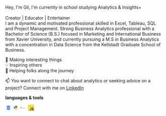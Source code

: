 Hey, I'm Gil, I'm currently in school studying Analytics & Insights+ <br>
<br>
 Creator | Educator | Entertainer
<br>
I am a dynamic and motivated professional skilled in Excel, Tableau, SQL and Project Management. Strong Business Analytics professional with a Bachelor of Science (B.S.) focused in Marketing and International Business from Xavier University, and currently pursuing a M.S in Business Analytics with a concentration in Data Science from the Kellstadt Graduate School of Business.



🎨 Making interesting things <br>
💡 Inspiring others <br>
🤝 Helping folks along the journey

📫 You want to connect to chat about analytics or seeking advice on a project? Connect with me on <a href="https://www.linkedin.com/in/gilbertking/">LinkedIn</a>

<strong>languages & tools</strong> <br>

<img height="20" src="https://raw.githubusercontent.com/github/explore/80688e429a7d4ef2fca1e82350fe8e3517d3494d/topics/sql/sql.png" style="max-width: 100%;"></a> <img height="20" src="https://raw.githubusercontent.com/github/explore/80688e429a7d4ef2fca1e82350fe8e3517d3494d/topics/python/python.png" style="max-width: 100%;"></a> <img height="20" src="https://raw.githubusercontent.com/github/explore/80688e429a7d4ef2fca1e82350fe8e3517d3494d/topics/mongodb/mongodb.png" style="max-width: 100%;"></a> 
<img height="20" src="https://raw.githubusercontent.com/github/explore/80688e429a7d4ef2fca1e82350fe8e3517d3494d/topics/javascript/javascript.png" style="max-width: 100%;"></a> 
